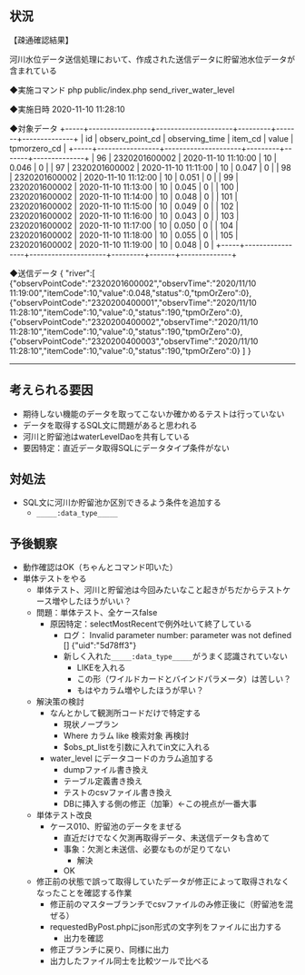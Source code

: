 ## 状況
【疎通確認結果】

河川水位データ送信処理において、作成された送信データに貯留池水位データが含まれている

◆実施コマンド
php public/index.php send_river_water_level

◆実施日時
2020-11-10 11:28:10

◆対象データ
+-----+-----------------+---------------------+---------+-------+--------------+
| id | observ_point_cd | observing_time | item_cd | value | tpmorzero_cd |
+-----+-----------------+---------------------+---------+-------+--------------+
| 96 | 2320201600002 | 2020-11-10 11:10:00 | 10 | 0.046 | 0 |
| 97 | 2320201600002 | 2020-11-10 11:11:00 | 10 | 0.047 | 0 |
| 98 | 2320201600002 | 2020-11-10 11:12:00 | 10 | 0.051 | 0 |
| 99 | 2320201600002 | 2020-11-10 11:13:00 | 10 | 0.045 | 0 |
| 100 | 2320201600002 | 2020-11-10 11:14:00 | 10 | 0.048 | 0 |
| 101 | 2320201600002 | 2020-11-10 11:15:00 | 10 | 0.049 | 0 |
| 102 | 2320201600002 | 2020-11-10 11:16:00 | 10 | 0.043 | 0 |
| 103 | 2320201600002 | 2020-11-10 11:17:00 | 10 | 0.050 | 0 |
| 104 | 2320201600002 | 2020-11-10 11:18:00 | 10 | 0.055 | 0 |
| 105 | 2320201600002 | 2020-11-10 11:19:00 | 10 | 0.048 | 0 |
+-----+-----------------+---------------------+---------+-------+--------------+

◆送信データ
{
  "river":[
    {"observPointCode":"2320201600002","observTime":"2020/11/10 11:19:00","itemCode":10,"value":0.048,"status":0,"tpmOrZero":0},
    {"observPointCode":"2320200400001","observTime":"2020/11/10 11:28:10","itemCode":10,"value":0,"status":190,"tpmOrZero":0},
    {"observPointCode":"2320200400002","observTime":"2020/11/10 11:28:10","itemCode":10,"value":0,"status":190,"tpmOrZero":0},
    {"observPointCode":"2320200400003","observTime":"2020/11/10 11:28:10","itemCode":10,"value":0,"status":190,"tpmOrZero":0}
  ]
}

---

## 考えられる要因

- 期待しない機能のデータを取ってこないか確かめるテストは行っていない
- データを取得するSQL文に問題があると思われる
- 河川と貯留池はwaterLevelDaoを共有している
- 要因特定：直近データ取得SQLにデータタイプ条件がない

## 対処法

- SQL文に河川か貯留池か区別できるよう条件を追加する
  - `_____:data_type_____`
  
## 予後観察

- 動作確認はOK（ちゃんとコマンド叩いた）
- 単体テストをやる
  - 単体テスト、河川と貯留池は今回みたいなこと起きがちだからテストケース増やしたほうがいい？
  - 問題：単体テスト、全ケースfalse
    - 原因特定：selectMostRecentで例外吐いて終了している
      - ログ： Invalid parameter number: parameter was not defined [] {"uid":"5d78ff3"}
      - 新しく入れた`_____:data_type_____`がうまく認識されていない
        - LIKEを入れる
        - この形（ワイルドカードとバインドパラメータ）は苦しい？
        - もはやカラム増やしたほうが早い？
  - 解決策の検討
    - なんとかして観測所コードだけで特定する
      - 現状ノープラン
      - Where カラム like 検索対象 再検討
      - $obs_pt_listを引数に入れてin文に入れる
    - water_level にデータコードのカラム追加する
      - dumpファイル書き換え
      - テーブル定義書き換え
      - テストのcsvファイル書き換え
      - DBに挿入する側の修正（加筆）←この視点が一番大事
  - 単体テスト改良
    - ケース010、貯留池のデータをまぜる
      - 直近だけでなく欠測再取得データ、未送信データも含めて
      - 事象：欠測と未送信、必要なものが足りてない
        - 解決
      - OK
  - 修正前の状態で誤って取得していたデータが修正によって取得されなくなったことを確認する作業
    - 修正前のマスターブランチでcsvファイルのみ修正後に（貯留池を混ぜる）
    - requestedByPost.phpにjson形式の文字列をファイルに出力する
      - 出力を確認
    - 修正ブランチに戻り、同様に出力
    - 出力したファイル同士を比較ツールで比べる
